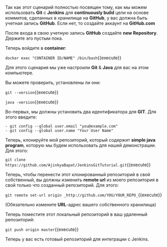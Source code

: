 Так как этот сценарий полностью посвящен тому, как мы можем использовать **Git** с **Jenkins** для **continuously build** цели на основе коммитов, сделанных в хранилище на **GitHub**, у вас должна быть учетная запись **GitHub**.
Если нет, то создайте аккаунт на **GitHub.com**

После входа в свою учетную запись **GitHub** создайте **new Repository**.
Держите эго пустым пока.

Теперь войдите в **container**:

`docker exec "CONTAINER ID/NAME" /bin/bash`{{execute}}

Для этого сценария мы уже настроили **Git** & **Java** для вас на этом компьютере.

Вы можете проверить, установлены ли они:

`git --version`{{execute}}

`java -version`{{execute}}

Во-первых, мы должны установить два идентификатора для **GIT**. Для этого введите:

	- git config --global user.email "you@example.com"
	- git config --global user.name "Your User Name"
	

Теперь, клонируйте мой репозиторий, который содержит **simple java program**, которую мы будем использовать для нашей демонстрации.
Для этого:

`git clone https://github.com/AjinkyaBapat/JenkinsGitTutorial.git`{{execute}}


Теперь, чтобы перенести этот клонированный репозиторий в свой собственный, вы должны изменить **remote url** из моего репозитория в свой только что созданный репозиторий.
Для этого:

`git remote set-url origin _http://github.com/YOU/YOUR_REPO_`{{execute}}

(Обязательно измените **URL**-адрес вашего собственного хранилища)

Теперь поместите этот локальный репозиторий в ваш удаленный репозиторий:

`git push origin master`{{execute}}

Теперь у вас есть готовый репозиторий для интеграции с Jenkins.

